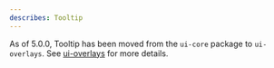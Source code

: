 ```yaml
---
describes: Tooltip
---
```


As of 5.0.0, Tooltip has been moved from the `ui-core` package to `ui-overlays`.
See [ui-overlays](#ui-overlays) for more details.
